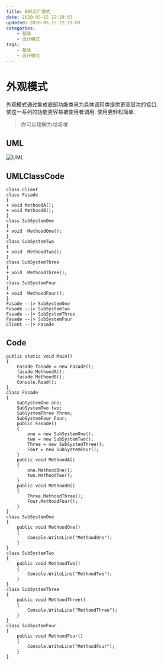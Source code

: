 ```yaml
---
title: 005工厂模式
date: 2020-05-15 22:19:03
updated: 2020-05-15 22:19:03
categories:
	- 基础
	- 设计模式
tags: 
	- 基础
	- 设计模式
---
```


# 外观模式

外观模式通过集成底部功能类来为具体调用类提供更高层次的接口.  
使这一系列的功能更容易被使用者调用. 使用更轻松简单.

> 你可以理解为*垃圾堆*
<!--more-->
## UML

![UML](http://www.plantuml.com/plantuml/png/SoWkIImgAStDuKhEIImkLd3EoKpDAu5ot1AB4rDIkQgvj1NAyZDJ57nJIpBoyrCSDJIjqOISG4ArK6t1fKd1bSKbgRd-UKYQOKg1WbWLXvJdOoe62c9Nd56KYiLii31M3MxvfKMOwa6Y4EKGhohewjROeRWVJGBXLWm9XBimf10kW0GlM0OMkWwfUId0y0S0)

## UMLClassCode

```
class Client
class Fasade
{
+ void MethoodA();
+ void MethoodB();
}
class SubSystemOne
{
+ void  MethoodOne();
}
class SubSystemTwo
{
+ void  MethoodTwo();
}
class SubSystemThree
{
+ void  MethoodThree();
}
class SubSystemFour
{
+ void  MethoodFour();
}
Fasade --|> SubSystemOne
Fasade --|> SubSystemTwo
Fasade --|> SubSystemThree
Fasade --|> SubSystemFour
Client --|> Fasade
```

## Code

```
public static void Main()
{
    Fasade fasade = new Fasade();
    fasade.MethoodA();
    fasade.MethoodB();
    Console.Read();
}
class Fasade
{
    SubSystemOne one;
    SubSystemTwo two;
    SubSystemThree Three;
    SubSystemFour Four;
    public Fasade()
    {
        one = new SubSystemOne();
        two = new SubSystemTwo();
        Three = new SubSystemThree();
        Four = new SubSystemFour();
    }
    public void MethoodA()
    {
        one.MethoodOne();
        two.MethoodTwo();
    }
    public void MethoodB()
    {
        Three.MethoodThree();
        Four.MethoodFour();
    }
}
class SubSystemOne
{
    public void MethoodOne()
    {
        Console.WriteLine("MethoodOne");
    }
}
class SubSystemTwo
{
    public void MethoodTwo()
    {
        Console.WriteLine("MethoodTwo");
    }
}
class SubSystemThree
{
    public void MethoodThree()
    {
        Console.WriteLine("MethoodThree");
    }
}
class SubSystemFour
{
    public void MethoodFour()
    {
        Console.WriteLine("MethoodFour");
    }
}
```